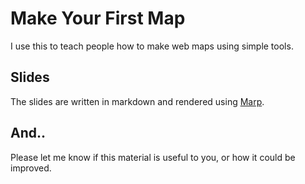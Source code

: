 # Make Your First Map

I use this to teach people how to make web maps using simple tools.

## Slides

The slides are written in markdown and rendered using [Marp](https://yhatt.github.io/marp/).

## And..

Please let me know if this material is useful to you, or how it could be improved.